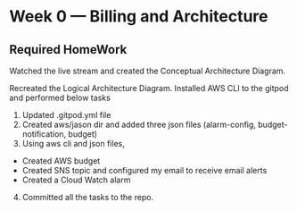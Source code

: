 # Week 0 — Billing and Architecture

## Required HomeWork

Watched the live stream and created the Conceptual Architecture Diagram.

Recreated the Logical Architecture Diagram.
Installed AWS CLI to the gitpod and performed below tasks
 1. Updated .gitpod.yml file
 2. Created aws/jason dir and added three json files (alarm-config, budget-notification, budget)
 3. Using aws cli and json files,
   * Created AWS budget
   * Created SNS topic and configured my email to receive email alerts
   * Created a Cloud Watch alarm
4. Committed all the tasks to the repo.
